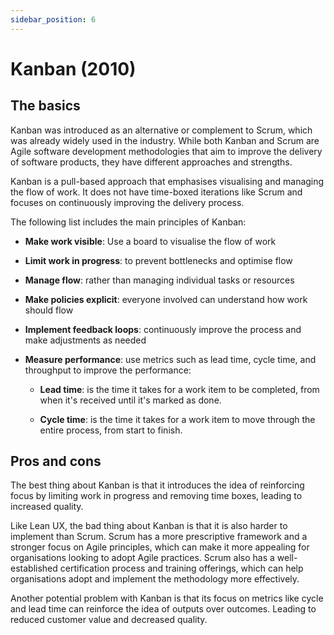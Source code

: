 ```yaml
---
sidebar_position: 6
---
```


# Kanban (2010)

## The basics

Kanban was introduced as an alternative or complement to Scrum, which was already widely used in the industry. While both Kanban and Scrum are Agile software development methodologies that aim to improve the delivery of software products, they have different approaches and strengths.

Kanban is a pull-based approach that emphasises visualising and managing the flow of work. It does not have time-boxed iterations like Scrum and focuses on continuously improving the delivery process.

The following list includes the main principles of Kanban:

- **Make work visible**: Use a board to visualise the flow of work

- **Limit work in progress**: to prevent bottlenecks and optimise flow

- **Manage flow**: rather than managing individual tasks or resources

- **Make policies explicit**: everyone involved can understand how work should flow

- **Implement feedback loops**: continuously improve the process and make adjustments as needed

- **Measure performance**: use metrics such as lead time, cycle time, and throughput to improve the performance:

    - **Lead time**: is the time it takes for a work item to be completed, from when it's received until it's marked as done.

    - **Cycle time**: is the time it takes for a work item to move through the entire process, from start to finish.

## Pros and cons

The best thing about Kanban is that it introduces the idea of reinforcing focus by limiting work in progress and removing time boxes, leading to increased quality.

Like Lean UX, the bad thing about Kanban is that it is also harder to implement than Scrum. Scrum has a more prescriptive framework and a stronger focus on Agile principles, which can make it more appealing for organisations looking to adopt Agile practices. Scrum also has a well-established certification process and training offerings, which can help organisations adopt and implement the methodology more effectively.

Another potential problem with Kanban is that its focus on metrics like cycle and lead time can reinforce the idea of outputs over outcomes. Leading to reduced customer value and decreased quality.
